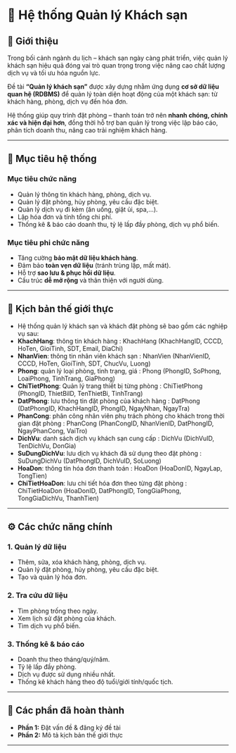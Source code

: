 # 🏨 Hệ thống Quản lý Khách sạn

## 📌 Giới thiệu
Trong bối cảnh ngành du lịch – khách sạn ngày càng phát triển, việc quản lý khách sạn hiệu quả đóng vai trò quan trọng trong việc nâng cao chất lượng dịch vụ và tối ưu hóa nguồn lực.  

Đề tài **“Quản lý khách sạn”** được xây dựng nhằm ứng dụng **cơ sở dữ liệu quan hệ (RDBMS)** để quản lý toàn diện hoạt động của một khách sạn: từ khách hàng, phòng, dịch vụ đến hóa đơn.  

Hệ thống giúp quy trình đặt phòng – thanh toán trở nên **nhanh chóng, chính xác và hiện đại hơn**, đồng thời hỗ trợ ban quản lý trong việc lập báo cáo, phân tích doanh thu, nâng cao trải nghiệm khách hàng.  

---

## 🎯 Mục tiêu hệ thống

### Mục tiêu chức năng
- Quản lý thông tin khách hàng, phòng, dịch vụ.
- Quản lý đặt phòng, hủy phòng, yêu cầu đặc biệt.
- Quản lý dịch vụ đi kèm (ăn uống, giặt ủi, spa,…).
- Lập hóa đơn và tính tổng chi phí.
- Thống kê & báo cáo doanh thu, tỷ lệ lấp đầy phòng, dịch vụ phổ biến.

### Mục tiêu phi chức năng
- Tăng cường **bảo mật dữ liệu khách hàng**.
- Đảm bảo **toàn vẹn dữ liệu** (tránh trùng lặp, mất mát).
- Hỗ trợ **sao lưu & phục hồi dữ liệu**.
- Cấu trúc **dễ mở rộng** và thân thiện với người dùng.

---

## 🏨 Kịch bản thế giới thực

- Hệ thống quản lý khách sạn và khách đặt phòng sẽ bao gồm các nghiệp vụ sau:
- **KhachHang**: thông tin khách hàng : KhachHang (KhachHangID, CCCD, HoTen, GioiTinh, SDT, Email, DiaChi)
- **NhanVien**: thông tin nhân viên khách sạn : NhanVien (NhanVienID, CCCD, HoTen, GioiTinh, SDT, ChucVu, Luong)
- **Phong**: quản lý loại phòng, tình trạng, giá : Phong (PhongID, SoPhong, LoaiPhong, TinhTrang, GiaPhong)
- **ChiTietPhong**: Quản lý trang thiết bị từng phòng : ChiTietPhong (PhongID, ThietBiID, TenThietBi, TinhTrang)
- **DatPhong**: lưu thông tin đặt phòng của khách hàng : DatPhong (DatPhongID, KhachHangID, PhongID, NgayNhan, NgayTra)
- **PhanCong**: phân công nhân viên phụ trách phòng cho khách trong thời gian đặt phòng : PhanCong (PhanCongID, NhanVienID, DatPhongID, NgayPhanCong, VaiTro)
- **DichVu**: danh sách dịch vụ khách sạn cung cấp : DichVu (DichVuID, TenDichVu, DonGia)
- **SuDungDichVu**: lưu dịch vụ khách đã sử dụng theo đặt phòng : SuDungDichVu (DatPhongID, DichVuID, SoLuong)
- **HoaDon**: thông tin hóa đơn thanh toán : HoaDon (HoaDonID, NgayLap, TongTien)
- **ChiTietHoaDon**: lưu chi tiết hóa đơn theo từng đặt phòng : ChiTietHoaDon (HoaDonID, DatPhongID, TongGiaPhong, TongGiaDichVu, ThanhTien)
---
  
## ⚙️ Các chức năng chính

### 1. Quản lý dữ liệu
- Thêm, sửa, xóa khách hàng, phòng, dịch vụ.
- Quản lý đặt phòng, hủy phòng, yêu cầu đặc biệt.
- Tạo và quản lý hóa đơn.

### 2. Tra cứu dữ liệu
- Tìm phòng trống theo ngày.
- Xem lịch sử đặt phòng của khách.
- Tìm dịch vụ phổ biến.

### 3. Thống kê & báo cáo
- Doanh thu theo tháng/quý/năm.
- Tỷ lệ lấp đầy phòng.
- Dịch vụ được sử dụng nhiều nhất.
- Thống kê khách hàng theo độ tuổi/giới tính/quốc tịch.

---

## 📅 Các phần đã hoàn thành

- **Phần 1:** Đặt vấn đề & đăng ký đề tài  
- **Phần 2:** Mô tả kịch bản thế giới thực  
---
